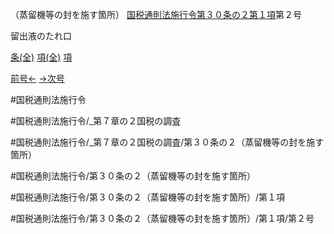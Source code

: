 （蒸留機等の封を施す箇所）
[国税通則法施行令第３０条の２第１項](国税通則法施行＿令＿第３０条の２第１項)第２号

留出液のたれ口

[条(全)](国税通則法施行＿令＿第３０条の２_.md)    [項(全)](国税通則法施行＿令＿第３０条の２第１項_.md)    [項](国税通則法施行＿令＿第３０条の２第１項.md)

[前号←](国税通則法施行＿令＿第３０条の２第１項第１号.md)    [→次号](国税通則法施行＿令＿第３０条の２第１項第３号.md)

#国税通則法施行令

#国税通則法施行令/_第７章の２国税の調査

#国税通則法施行令/_第７章の２国税の調査/第３０条の２（蒸留機等の封を施す箇所）

#国税通則法施行令/第３０条の２（蒸留機等の封を施す箇所）

#国税通則法施行令/第３０条の２（蒸留機等の封を施す箇所）/第１項

#国税通則法施行令/第３０条の２（蒸留機等の封を施す箇所）/第１項/第２号

